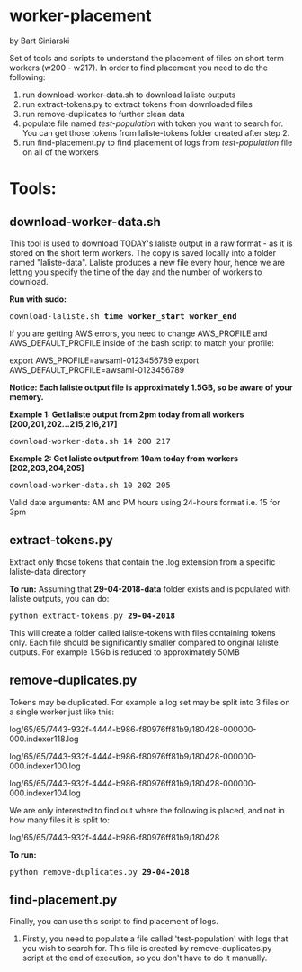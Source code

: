 # worker-placement
by Bart Siniarski

Set of tools and scripts to understand the placement of files on short term workers (w200 - w217). In order to find placement you need to do the following:

1. run download-worker-data.sh to download laliste outputs
2. run extract-tokens.py to extract tokens from downloaded files
3. run remove-duplicates to further clean data
4. populate file named <i>test-population</i> with token you want to search for. You can get those tokens from laliste-tokens folder created after step 2.
5. run find-placement.py to find placement of logs from <i>test-population</i> file on all of the workers


# Tools:
## download-worker-data.sh

This tool is used to download TODAY's laliste output in a raw format - as it is stored on the short term workers. The copy is saved locally into a folder named "laliste-data". Laliste produces a new file every hour, hence we are letting you specify the time of the day and the number of workers to download.

<b>Run with sudo:</b>
<pre>
download-laliste.sh <b>time</b> <b>worker_start</b> <b>worker_end</b>
</pre>

If you are getting AWS errors, you need to change AWS_PROFILE and AWS_DEFAULT_PROFILE inside of the bash script to match your profile:

export AWS_PROFILE=awsaml-0123456789
export AWS_DEFAULT_PROFILE=awsaml-0123456789

<b>Notice: Each laliste output file is approximately 1.5GB, so be aware of your memory.</b>

<b>Example 1: Get laliste output from 2pm today from all workers [200,201,202...215,216,217]</b>

<pre>
download-worker-data.sh 14 200 217
</pre>

<b>Example 2: Get laliste output from 10am today from workers [202,203,204,205]</b>

<pre>
download-worker-data.sh 10 202 205
</pre>

Valid date arguments:   AM and PM hours using 24-hours format i.e. 15 for 3pm

## extract-tokens.py
Extract only those tokens that contain the .log extension from a specific laliste-data directory

<b>To run:</b>
Assuming that <b>29-04-2018-data</b> folder exists and is populated with laliste outputs, you can do:

<pre>python extract-tokens.py <b>29-04-2018</b></pre>

This will create a folder called laliste-tokens with files containing tokens only. Each file should be significantly smaller compared to original laliste outputs. For example 1.5Gb is reduced to approximately 50MB

## remove-duplicates.py
Tokens may be duplicated. For example a log set may be split into 3 files on a single worker just like this:

log/65/65/7443-932f-4444-b986-f80976ff81b9/180428-000000-000.indexer118.log

log/65/65/7443-932f-4444-b986-f80976ff81b9/180428-000000-000.indexer100.log

log/65/65/7443-932f-4444-b986-f80976ff81b9/180428-000000-000.indexer104.log

We are only interested to find out where the following is placed, and not in how many files it is split to:

log/65/65/7443-932f-4444-b986-f80976ff81b9/180428

<b>To run:</b>
<pre>python remove-duplicates.py <b>29-04-2018</b></pre>

## find-placement.py
Finally, you can use this script to find placement of logs.

1. Firstly, you need to populate a file called 'test-population' with logs that you wish to search for. This file is created by remove-duplicates.py script at the end of execution, so you don't have to do it manually.
